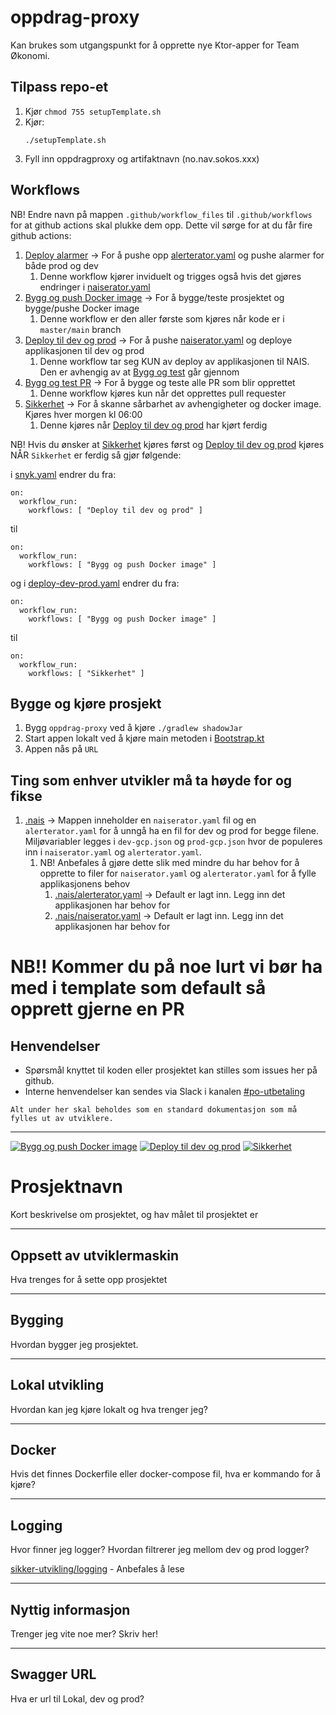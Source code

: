 # oppdrag-proxy

Kan brukes som utgangspunkt for å opprette nye Ktor-apper for Team Økonomi.

## Tilpass repo-et
1. Kjør `chmod 755 setupTemplate.sh`
2. Kjør: 
   ```
   ./setupTemplate.sh
   ```
3. Fyll inn oppdragproxy og artifaktnavn (no.nav.sokos.xxx)

## Workflows

NB! Endre navn på mappen `.github/workflow_files` til `.github/workflows` for at github actions skal plukke dem opp. Dette vil sørge for at du får fire github actions:
1. [Deploy alarmer](.github/workflows/alerts.yaml) -> For å pushe opp [alerterator.yaml](.nais/alerterator.yaml) og pushe alarmer for både prod og dev
   1. Denne workflow kjører inviduelt og trigges også hvis det gjøres endringer i [naiserator.yaml](.nais/naiserator.yaml)
2. [Bygg og push Docker image](.github/workflows/build-and-push-docker-image.yaml) -> For å bygge/teste prosjektet og bygge/pushe Docker image
   1. Denne workflow er den aller første som kjøres når kode er i `master/main` branch
3. [Deploy til dev og prod](.github/workflows/deploy-dev-prod.yaml) -> For å pushe [naiserator.yaml](.nais/naiserator.yaml) og deploye applikasjonen til dev og prod
   1. Denne workflow tar seg KUN av deploy av applikasjonen til NAIS. Den er avhengig av at [Bygg og test](.github/workflows/build-and-push-docker-image.yaml) går gjennom
4. [Bygg og test PR](.github/workflows/build-pr.yaml) -> For å bygge og teste alle PR som blir opprettet
   1. Denne workflow kjøres kun når det opprettes pull requester
5. [Sikkerhet](.github/workflows/snyk.yaml) -> For å skanne sårbarhet av avhengigheter og docker image. Kjøres hver morgen kl 06:00
   1. Denne kjøres når [Deploy til dev og prod](.github/workflows/deploy-dev-prod.yaml) har kjørt ferdig

NB! Hvis du ønsker at [Sikkerhet](.github/workflows/snyk.yaml) kjøres først og [Deploy til dev og prod](.github/workflows/deploy-dev-prod.yaml) kjøres NÅR `Sikkerhet` er ferdig så gjør følgende:

i [snyk.yaml](.github/workflows/snyk.yaml) endrer du fra:
```
on:
  workflow_run:
    workflows: [ "Deploy til dev og prod" ]
```
til
```
on:
  workflow_run:
    workflows: [ "Bygg og push Docker image" ]
```

og i [deploy-dev-prod.yaml](.github/workflows/deploy-dev-prod.yaml) endrer du fra:
```
on:
  workflow_run:
    workflows: [ "Bygg og push Docker image" ]
```
til
```
on:
  workflow_run:
    workflows: [ "Sikkerhet" ]
```


## Bygge og kjøre prosjekt
1. Bygg `oppdrag-proxy` ved å kjøre `./gradlew shadowJar`
1. Start appen lokalt ved å kjøre main metoden i [Bootstrap.kt](src/main/kotlin/no/nav/sokos/oppdragproxy/Bootstrap.kt)
1. Appen nås på `URL`

## Ting som enhver utvikler må ta høyde for og fikse
1. [.nais](.nais) -> Mappen inneholder en `naiserator.yaml` fil og en `alerterator.yaml` for å unngå ha en fil for dev og prod for begge filene. Miljøvariabler legges i `dev-gcp.json` og `prod-gcp.json` hvor de populeres inn i `naiserator.yaml` og `alerterator.yaml`. 
   1. NB! Anbefales å gjøre dette slik med mindre du har behov for å opprette to filer for `naiserator.yaml` og `alerterator.yaml` for å fylle applikasjonens behov
      1. [.nais/alerterator.yaml](.nais/alerterator.yaml) -> Default er lagt inn. Legg inn det applikasjonen har behov for
      2. [.nais/naiserator.yaml](.nais/naiserator.yaml) -> Default er lagt inn. Legg inn det applikasjonen har behov for 

# NB!! Kommer du på noe lurt vi bør ha med i template som default så opprett gjerne en PR 
  
## Henvendelser

- Spørsmål knyttet til koden eller prosjektet kan stilles som issues her på github.
- Interne henvendelser kan sendes via Slack i kanalen [#po-utbetaling](https://nav-it.slack.com/archives/CKZADNFBP)

```
Alt under her skal beholdes som en standard dokumentasjon som må fylles ut av utviklere.
```
---
[![Bygg og push Docker image](https://github.com/navikt/oppdrag-proxy/actions/workflows/build-and-push-docker-image.yaml/badge.svg)](https://github.com/navikt/oppdrag-proxy/actions/workflows/build-and-push-docker-image.yaml)
[![Deploy til dev og prod](https://github.com/navikt/oppdrag-proxy/actions/workflows/deploy-dev-prod.yaml/badge.svg)](https://github.com/navikt/oppdrag-proxy/actions/workflows/deploy-dev-prod.yaml)
[![Sikkerhet](https://github.com/navikt/oppdrag-proxy/actions/workflows/snyk.yaml/badge.svg)](https://github.com/navikt/oppdrag-proxy/actions/workflows/snyk.yaml)

# Prosjektnavn
Kort beskrivelse om prosjektet, og hav målet til prosjektet er

---

## Oppsett av utviklermaskin
Hva trenges for å sette opp prosjektet

---

## Bygging
Hvordan bygger jeg prosjektet.

---

## Lokal utvikling
Hvordan kan jeg kjøre lokalt og hva trenger jeg?

---

## Docker
Hvis det finnes Dockerfile eller docker-compose fil, hva er kommando for å kjøre?

---

## Logging
Hvor finner jeg logger? Hvordan filtrerer jeg mellom dev og prod logger?

[sikker-utvikling/logging](https://sikkerhet.nav.no/docs/sikker-utvikling/logging) - Anbefales å lese

---

## Nyttig informasjon
Trenger jeg vite noe mer? Skriv her!

---

## Swagger URL
Hva er url til Lokal, dev og prod?

